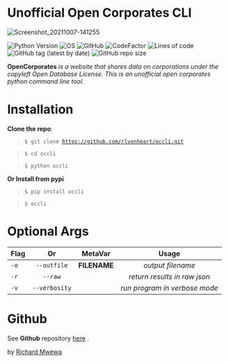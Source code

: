 # Unofficial Open Corporates CLI

![Screenshot_20211007-141255](https://user-images.githubusercontent.com/74001397/136382206-cb964438-6e51-4c49-9c7f-c7babd3634dc.jpg)


![Python Version](https://img.shields.io/badge/python-3.x-blue?style=flat&logo=python)
![OS](https://img.shields.io/badge/OS-GNU%2FLinux-red?style=flat&logo=linux)
![GitHub](https://img.shields.io/github/license/rlyonheart/occli?style=flat)
![CodeFactor](https://www.codefactor.io/repository/github/rlyonheart/occli/badge)
![Lines of code](https://img.shields.io/tokei/lines/github/rlyonheart/occli)
![GitHub tag (latest by date)](https://img.shields.io/github/v/tag/rlyonheart/occli) 
![GitHub repo size](https://img.shields.io/github/repo-size/rlyonheart/occli)

**OpenCorporates** *is a website that shares data on corporations under the copyleft Open Database License. 
This is an unofficial open corporates python command line tool.*

# Installation
**Clone the repo**:
> <code>$ git clone https://github.com/rlyonheart/occli.git</code>

> <code>$ cd occli</code>

> <code>$ python occli</code>


**Or Install from pypi**
> <code>$ pip install occli</code>

> <code>$ occli</code>


# Optional Args
| Flag           | Or            |MetaVar|                 Usage|
| ------------- |:-------------:|:----------------------:|:---------:|
| <code>-o</code>      | <code>--outfile</code>      |   **FILENAME** |  *output filename*  |
| <code>-r</code> | <code>--raw</code>  |    |  *return results in raw json*  |
| <code>-v</code> | <code>--verbosity</code>  |    |  *run program in verbose mode*  |


# Github
See **Github** repository  [here](https://github.com/rlyonheart/occli) .

by [Richard Mwewa](https://about.me/rlyonheart)
